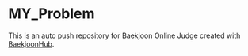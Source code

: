 # MY_Problem
This is an auto push repository for Baekjoon Online Judge created with [BaekjoonHub](https://github.com/BaekjoonHub/BaekjoonHub).
